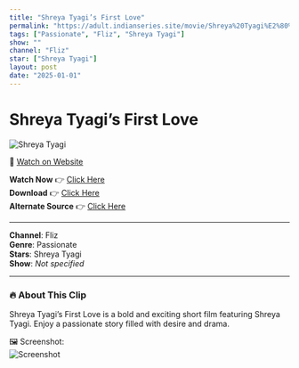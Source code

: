 ```yaml
---
title: "Shreya Tyagi’s First Love"
permalink: "https://adult.indianseries.site/movie/Shreya%20Tyagi%E2%80%99s%20First%20Love"
tags: ["Passionate", "Fliz", "Shreya Tyagi"]
show: ""
channel: "Fliz"
star: ["Shreya Tyagi"]
layout: post
date: "2025-01-01"
---
```


# Shreya Tyagi’s First Love

![Shreya Tyagi](https://shorts.desisins.com/wp-content/uploads/2023/12/Shreya-Tyagi-Passionate-Fliz-DesiSins.com_.jpg)

🔗 [Watch on Website](https://adult.indianseries.site/movie/Shreya%20Tyagi%E2%80%99s%20First%20Love)

**Watch Now** 👉 [Click Here](https://adult.indianseries.site/movie/Shreya%20Tyagi%E2%80%99s%20First%20Love)  
**Download** 👉 [Click Here](https://adult.indianseries.site/movie/Shreya%20Tyagi%E2%80%99s%20First%20Love)  
**Alternate Source** 👉 [Click Here](https://adult.indianseries.site/movie/Shreya%20Tyagi%E2%80%99s%20First%20Love)

---

**Channel**: Fliz  
**Genre**: Passionate  
**Stars**: Shreya Tyagi  
**Show**: *Not specified*

---

### 🔥 About This Clip

Shreya Tyagi’s First Love is a bold and exciting short film featuring Shreya Tyagi. Enjoy a passionate story filled with desire and drama.
 
🖼️ Screenshot:  
![Screenshot](https://shorts.desisins.com/wp-content/uploads/2023/12/Shreya-Tyagi-Passionate-Fliz-DesiSins.com_.jpg)
